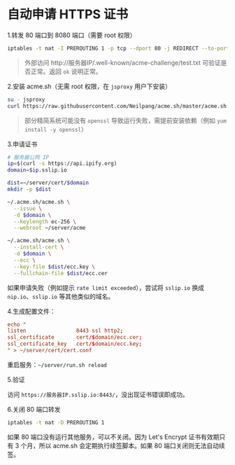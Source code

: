 # 自动申请 HTTPS 证书

1.转发 80 端口到 8080 端口（需要 root 权限）

```bash
iptables -t nat -I PREROUTING 1 -p tcp --dport 80 -j REDIRECT --to-ports 8080
```

> 外部访问 http://服务器IP/.well-known/acme-challenge/test.txt 可验证是否正常。返回 `ok` 说明正常。

2.安装 acme.sh（无需 root 权限，在 `jsproxy` 用户下安装）

```bash
su - jsproxy
curl https://raw.githubusercontent.com/Neilpang/acme.sh/master/acme.sh | INSTALLONLINE=1  sh
```

> 部分精简系统可能没有 `openssl` 导致运行失败，需提前安装依赖（例如 `yum install -y openssl`）

3.申请证书

```bash
# 服务器公网 IP
ip=$(curl -s https://api.ipify.org)
domain=$ip.sslip.io

dist=~/server/cert/$domain
mkdir -p $dist

~/.acme.sh/acme.sh \
  --issue \
  -d $domain \
  --keylength ec-256 \
  --webroot ~/server/acme

~/.acme.sh/acme.sh \
  --install-cert \
  -d $domain \
  --ecc \
  --key-file $dist/ecc.key \
  --fullchain-file $dist/ecc.cer
```

如果申请失败（例如提示 `rate limit exceeded`），尝试将 `sslip.io` 换成 `nip.io`、`sslip.io` 等其他类似的域名。

4.生成配置文件：

```conf
echo "
listen                8443 ssl http2;
ssl_certificate       cert/$domain/ecc.cer;
ssl_certificate_key   cert/$domain/ecc.key;
" > ~/server/cert/cert.conf
```

重启服务：`~/server/run.sh reload`

5.验证

访问 `https://服务器IP.sslip.io:8443/`，没出现证书错误即成功。

6.关闭 80 端口转发

```bash
iptables -t nat -D PREROUTING 1
```

如果 80 端口没有运行其他服务，可以不关闭。因为 Let's Encrypt 证书有效期只有 3 个月，所以 acme.sh 会定期执行续签脚本。如果 80 端口关闭则无法自动续签。